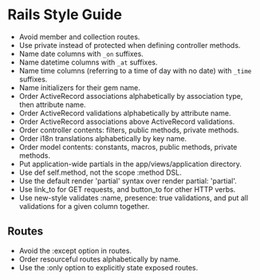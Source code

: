 Rails Style Guide
=================
* Avoid member and collection routes.
* Use private instead of protected when defining controller methods.
* Name date columns with `_on` suffixes.
* Name datetime columns with `_at` suffixes.
* Name time columns (referring to a time of day with no date) with `_time` suffixes.
* Name initializers for their gem name.
* Order ActiveRecord associations alphabetically by association type, then attribute name.
* Order ActiveRecord validations alphabetically by attribute name.
* Order ActiveRecord associations above ActiveRecord validations.
* Order controller contents: filters, public methods, private methods.
* Order i18n translations alphabetically by key name.
* Order model contents: constants, macros, public methods, private methods.
* Put application-wide partials in the app/views/application directory.
* Use def self.method, not the scope :method DSL.
* Use the default render 'partial' syntax over render partial: 'partial'.
* Use link_to for GET requests, and button_to for other HTTP verbs.
* Use new-style validates :name, presence: true validations, and put all validations for a given column together.

Routes
------
* Avoid the :except option in routes.
* Order resourceful routes alphabetically by name.
* Use the :only option to explicitly state exposed routes.
